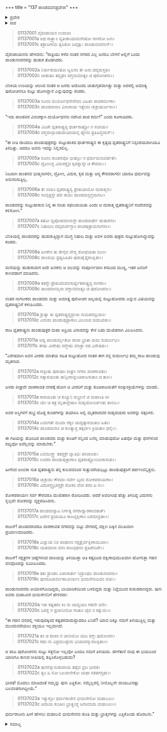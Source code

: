 +++
title = "137 ಪಾಂಡವವನಪ್ರವೇಶಃ"
+++

<details><summary>ಪ್ರವೇಶ</summary>


।।   ಓಂ ಓಂ ನಮೋ ನಾರಾಯಣಾಯ।।   ಶ್ರೀ ವೇದವ್ಯಾಸಾಯ ನಮಃ ।।

ಶ್ರೀ ಕೃಷ್ಣದ್ವೈಪಾಯನ ವೇದವ್ಯಾಸ ವಿರಚಿತ  

**ಶ್ರೀ ಮಹಾಭಾರತ**

**ಆದಿ ಪರ್ವ**

**ಜತುಗೃಹದಾಹ ಪರ್ವ**

**ಅಧ್ಯಾಯ 137**

</details>


<details><summary>ಸಾರ</summary>

ಮರುದಿನ ಪೌರಜನರು ಪಾಂಡವರನ್ನು ಹುಡುಕಲು, ಸುಟ್ಟುಹೋಗಿದ್ದ ನೈಷಾದಿ ಮತ್ತು ಅವಳ ಮಕ್ಕಳೇ ಕುಂತಿ ಪಾಂಡವರೆಂದು ತಿಳಿದು ಶೋಕಿಸಿದುದು; ಖನಿಕನು ಬಂದು ಬಿಲವನ್ನು ಮುಚ್ಚಿ ಕುರುಹುಗಳಿಲ್ಲದಂತೆ ಮಾಡಿದುದು (1-9). ಪಾಂಡುಪುತ್ರರ ವಿನಾಶವನ್ನು ಕೇಳಿ ಧೃತರಾಷ್ಟ್ರನು ಶೋಕಿಸಿ, ಅವರಿಗೆ ತರ್ಪಣಗಳನ್ನಿತ್ತುದುದು (10-16). ಭೀಮನು ತಾಯಿ ಮತ್ತು ಸಹೋದರರನ್ನು ಎತ್ತಿಕೊಂಡು ಪಲಾಯನಗೈದುದು (17-23).

</details>


> 01137001 ವೈಶಂಪಾಯನ ಉವಾಚ।  
01137001a ಅಥ ರಾತ್ರ್ಯಾಂ ವ್ಯತೀತಾಯಾಮಶೇಷೋ ನಾಗರೋ ಜನಃ।  
01137001c ತತ್ರಾಜಗಾಮ ತ್ವರಿತೋ ದಿದೃಕ್ಷುಃ ಪಾಂಡುನಂದನಾನ್।।

ವೈಶಂಪಾಯನನು ಹೇಳಿದನು: “ರಾತ್ರಿಯು ಕಳೆದ ನಂತರ ನಗರದ ಎಲ್ಲ ಜನರೂ ಬೇಗನೆ ಅಲ್ಲಿಗೆ ಬಂದು ಪಾಂಡುನಂದನರನ್ನು ಹುಡುಕ ತೊಡಗಿದರು.

> 01137002a ನಿರ್ವಾಪಯಂತೋ ಜ್ವಲನಂ ತೇ ಜನಾ ದದೃಶುಸ್ತತಃ।  
01137002c ಜಾತುಷಂ ತದ್ಗೃಹಂ ದಗ್ಧಮಮಾತ್ಯಂ ಚ ಪುರೋಚನಂ।।

ಬೆಂಕಿಯ ಉರಿಯನ್ನು ಆರಿಸಿದ ನಂತರ ಆ ಜನರು ಅದೊಂದು ಜಾತುಗೃಹವಾಗಿತ್ತು ಮತ್ತು ಅದರಲ್ಲಿ ಅಮಾತ್ಯ ಪುರೋಚನನೂ ಸುಟ್ಟು ಹೋಗಿದ್ದಾನೆ ಎನ್ನುವುದನ್ನು ಕಂಡರು.

> 01137003a ನೂನಂ ದುರ್ಯೋಧನೇನೇದಂ ವಿಹಿತಂ ಪಾಪಕರ್ಮಣಾ।   
01137003c ಪಾಂಡವಾನಾಂ ವಿನಾಶಾಯ ಇತ್ಯೇವಂ ಚುಕ್ರುಷುರ್ಜನಾಃ।।

“ಇದು ಪಾಂಡವರ ವಿನಾಶಕ್ಕಾಗಿ ದುರ್ಯೊಧನನು ನಡೆಸಿದ ಪಾಪ ಕರ್ಮ!” ಎಂದು ಕೂಗಾಡಿದರು.

> 01137004a ವಿದಿತೇ ಧೃತರಾಷ್ಟ್ರಸ್ಯ ಧಾರ್ತರಾಷ್ಟ್ರೋ ನ ಸಂಶಯಃ।  
01137004c ದಗ್ಧವಾನ್ಪಾಂಡುದಾಯಾದಾನ್ನ ಹ್ಯೇನಂ ಪ್ರತಿಷಿದ್ಧವಾನ್।।

“ಈ ರೀತಿ ದಾಯಾದಿ ಪಾಂಡುಪುತ್ರರನ್ನು ಸುಟ್ಟುಹಾಕಿದ ಧಾರ್ತರಾಷ್ಟ್ರನ ಈ ಕೃತ್ಯವು ಧೃತರಾಷ್ಟ್ರನಿಗೆ ನಿಸ್ಸಂಶಯವಾಗಿಯೂ ತಿಳಿದಿತ್ತು. ಆದರೂ ಅವನು ಇದನ್ನು ನಿಲ್ಲಿಸಲಿಲ್ಲ.

> 01137005a ನೂನಂ ಶಾಂತನವೋ ಭೀಷ್ಮೋ ನ ಧರ್ಮಮನುವರ್ತತೇ।  
01137005c ದ್ರೋಣಶ್ಚ ವಿದುರಶ್ಚೈವ ಕೃಪಶ್ಚಾನ್ಯೇ ಚ ಕೌರವಾಃ।।

ನಿಜವಾಗಿ ಶಾಂತನವ ಭೀಷ್ಮನಾಗಲೀ, ದ್ರೋಣ, ವಿದುರ, ಕೃಪ ಮತ್ತು ಅನ್ಯ ಕೌರವರಾಗಲೀ ಯಾರೂ ಧರ್ಮವನ್ನು ಅನುಸರಿಸುತ್ತಿಲ್ಲ.

> 01137006a ತೇ ವಯಂ ಧೃತರಾಷ್ಟ್ರಸ್ಯ ಪ್ರೇಷಯಾಮೋ ದುರಾತ್ಮನಃ।  
01137006c ಸಂವೃತ್ತಸ್ತೇ ಪರಃ ಕಾಮಃ ಪಾಂಡವಾನ್ದಗ್ಧವಾನಸಿ।।

ಪಾಂಡವರನ್ನು ಸುಟ್ಟುಹಾಕುವ ನಿನ್ನ ಈ ಸಂಚು ಸಫಲವಾಯಿತು ಎಂದು ಆ ದುರಾತ್ಮ ಧೃತರಾಷ್ಟ್ರನಿಗೆ ಸಂದೇಶವನ್ನು ಕಳಿಸೋಣ.”

> 01137007a ತತೋ ವ್ಯಪೋಹಮಾನಾಸ್ತೇ ಪಾಂಡವಾರ್ಥೇ ಹುತಾಶನಂ।  
01137007c ನಿಷಾದೀಂ ದದೃಶುರ್ದಗ್ಧಾಂ ಪಂಚಪುತ್ರಾಮನಾಗಸಂ।।

ಬೆಂಕಿಯಲ್ಲಿ ಪಾಂಡವರನ್ನು ಹುಡುಕುತ್ತಿದ್ದಾಗ ಮುಗ್ಧ ನಿಷಾದಿ ಮತ್ತು ಅವಳ ಐವರು ಪುತ್ರರು ಸುಟ್ಟುಹೋಗಿದ್ದುದನ್ನು ಕಂಡರು.

> 01137008a ಖನಕೇನ ತು ತೇನೈವ ವೇಶ್ಮ ಶೋಧಯತಾ ಬಿಲಂ।  
01137008c ಪಾಂಸುಭಿಃ ಪ್ರತ್ಯಪಿಹಿತಂ ಪುರುಷೈಸ್ತೈರಲಕ್ಷಿತಂ।।

ಮನೆಯನ್ನು ಹುಡುಕುವಾಗ ಅದೇ ಖನಕನು ಆ ಬಿಲವನ್ನು ಸಂಪೂರ್ಣವಾಗಿ ಕಸದಿಂದ ಮುಚ್ಚಿ, ಇತರ ಜನರಿಗೆ ಕಾಣದಹಾಗೆ ಮಾಡಿದನು.

> 01137009a ತತಸ್ತೇ ಪ್ರೇಷಯಾಮಾಸುರ್ಧೃತರಾಷ್ಟ್ರಸ್ಯ ನಾಗರಾಃ।  
01137009c ಪಾಂಡವಾನಗ್ನಿನಾ ದಗ್ಧಾನಮಾತ್ಯಂ ಚ ಪುರೋಚನಂ।।

ನಂತರ ನಾಗರೀಕರು ಪಾಂಡವರು ಮತ್ತು ಅಮಾತ್ಯ ಪುರೋಚನ ಅಗ್ನಿಯಲ್ಲಿ ಸುಟ್ಟುಹೋದರು ಎನ್ನುವ ವಿಷಯವನ್ನು ಧೃತರಾಷ್ಟ್ರನಿಗೆ ಕಳುಹಿಸಿದರು.

> 01137010a ಶ್ರುತ್ವಾ ತು ಧೃತರಾಷ್ಟ್ರಸ್ತದ್ರಾಜಾ ಸುಮಹದಪ್ರಿಯಂ।  
01137010c ವಿನಾಶಂ ಪಾಂಡುಪುತ್ರಾಣಾಂ ವಿಲಲಾಪ ಸುದುಃಖಿತಃ।।

ರಾಜ ಧೃತರಾಷ್ಟ್ರನು ಪಾಂಡುಪುತ್ರರ ಮಹಾ ಅಪ್ರಿಯ ವಿನಾಶವನ್ನು ಕೇಳಿ ಬಹು ದುಃಖಿತನಾಗಿ ವಿಲಪಿಸಿದನು.

> 01137011a ಅದ್ಯ ಪಾಂಡುರ್ಮೃತೋ ರಾಜಾ ಭ್ರಾತಾ ಮಮ ಸುದುರ್ಲಭಃ।  
01137011c ತೇಷು ವೀರೇಷು ದಗ್ಧೇಷು ಮಾತ್ರಾ ಸಹ ವಿಶೇಷತಃ।।

“ವಿಶೇಷವಾಗಿ ಅವನ ವೀರರು ಮಾತೆಯ ಸಹಿತ ಸುಟ್ಟುಹೋದ ನಂತರ ಈಗ ನನ್ನ ಸುದುರ್ಲಭ ತಮ್ಮ ರಾಜ ಪಾಂಡುವು ಮೃತನಾದ.

> 01137012a ಗಚ್ಛಂತು ಪುರುಷಾಃ ಶೀಘ್ರಂ ನಗರಂ ವಾರಣಾವತಂ।  
01137012c ಸತ್ಕಾರಯಂತು ತಾನ್ವೀರಾನ್ಕುಂತಿರಾಜಸುತಾಂ ಚ ತಾಂ।।

ಜನರು ಶೀಘ್ರವೇ ವಾರಣಾವತ ನಗರಕ್ಕೆ ಹೋಗಿ ಆ ವೀರರಿಗೆ ಮತ್ತು ಕುಂತಿರಾಜಸುತೆಗೆ ಸಂಸ್ಕಾರಕ್ರಿಯೆಗಳನ್ನು ಮಾಡಲಿ.

> 01137013a ಕಾರಯಂತು ಚ ಕುಲ್ಯಾನಿ ಶುಭ್ರಾಣಿ ಚ ಮಹಾಂತಿ ಚ।  
01137013c ಯೇ ಚ ತತ್ರ ಮೃತಾಸ್ತೇಷಾಂ ಸುಹೃದೋಽರ್ಚಂತು ತಾನಪಿ।।

ಅವರ ಅಸ್ತಿಗಳಿಗೆ ಶುಭ್ರ ದೊಡ್ಡ ಕುಂಡಗಳನ್ನು ತಯಾರಿಸಿ ಅಲ್ಲಿ ಮೃತರಾದವರ ಸುಹೃದಯರು ಅವರನ್ನು ಸತ್ಕರಿಸಲಿ.

> 01137014a ಏವಂಗತೇ ಮಯಾ ಶಕ್ಯಂ ಯದ್ಯತ್ಕಾರಯಿತುಂ ಹಿತಂ।  
01137014c ಪಾಂಡವಾನಾಂ ಚ ಕುಂತ್ಯಾಶ್ಚ ತತ್ಸರ್ವಂ ಕ್ರಿಯತಾಂ ಧನೈಃ।।

ಈ ಗತಿಯನ್ನು ಹೊಂದಿದ ಪಾಂಡವರು ಮತ್ತು ಕುಂತಿಗೆ ನನ್ನಿಂದ ಏನೆಲ್ಲ ಮಾಡುವುದೋ ಹಿತವೋ ಮತ್ತು ಧನಗಳಿಂದ ಶಖ್ಯವೋ ಅವೆಲ್ಲವನ್ನು ಮಾಡಬೇಕು.”

> 01137015a ಏವಮುಕ್ತ್ವಾ ತತಶ್ಚಕ್ರೇ ಜ್ಞಾತಿಭಿಃ ಪರಿವಾರಿತಃ।  
01137015c ಉದಕಂ ಪಾಂಡುಪುತ್ರಾಣಾಂ ಧೃತರಾಷ್ಟ್ರೋಽಂಬಿಕಾಸುತಃ।।

ಹೀಗೆಂದ ಅಂಬಿಕಾ ಸುತ ಧೃತರಾಷ್ಟ್ರನು ತನ್ನ ಕುಲದವರಿಂದ ಸುತ್ತುವರೆಯಲ್ಪಟ್ಟು ಪಾಂಡುಪುತ್ರರಿಗೆ ತರ್ಪಣವನ್ನಿತ್ತನು.

> 01137016a ಚುಕ್ರುಶುಃ ಕೌರವಾಃ ಸರ್ವೇ ಭೃಶಂ ಶೋಕಪರಾಯಣಾಃ।  
01137016c ವಿದುರಸ್ತ್ವಲ್ಪಶಶ್ಚಕ್ರೇ ಶೋಕಂ ವೇದ ಪರಂ ಹಿ ಸಃ।।

ಶೋಕಪರಾಯಣ ಸರ್ವ ಕೌರವರೂ ದುಃಖಿತರಾಗಿ ರೋದಿಸಿದರು. ಆದರೆ ಅವರಿಗಿಂಥ ಹೆಚ್ಚು ತಿಳಿದಿದ್ದ ವಿದುರನು ಸ್ವಲ್ಪವೇ ಶೋಕವನ್ನು ವ್ಯಕ್ತಪಡಿಸಿದನು.

> 01137017a ಪಾಂಡವಾಶ್ಚಾಪಿ ನಿರ್ಗತ್ಯ ನಗರಾದ್ವಾರಣಾವತಾತ್।  
01137017c ಜವೇನ ಪ್ರಯಯೂ ರಾಜನ್ದಕ್ಷಿಣಾಂ ದಿಶಮಾಶ್ರಿತಾಃ।।

ರಾಜನ್! ಪಾಂಡವರಾದರೂ ವಾರಣಾವತ ನಗರವನ್ನು ಬಿಟ್ಟು ವೇಗದಲ್ಲಿ ದಕ್ಷಿಣ ದಿಕ್ಕಿನ ಮುಖವಾಗಿ ಪ್ರಯಾಣಮಾಡಿದರು.

> 01137018a ವಿಜ್ಞಾಯ ನಿಶಿ ಪಂಥಾನಂ ನಕ್ಷತ್ರೈರ್ದಕ್ಷಿಣಾಮುಖಾಃ।   
01137018c ಯತಮಾನಾ ವನಂ ರಾಜನ್ಗಹನಂ ಪ್ರತಿಪೇದಿರೇ।।

ರಾಜನ್! ನಕ್ಷತ್ರಗಳ ಚಿಹ್ನೆಗಳಿಂದ ದಾರಿಯನ್ನು ತಿಳಿಯುತ್ತಾ ಅತಿ ಕಷ್ಟದಿಂದ ದಕ್ಷಿಣಾಭಿಮುಖವಾಗಿ ಹೋಗುತ್ತಾ ಗಹನ ವನವೊಂದನ್ನು ಸಮೀಪಿಸಿದರು.

> 01137019a ತತಃ ಶ್ರಾಂತಾಃ ಪಿಪಾಸಾರ್ತಾ ನಿದ್ರಾಂಧಾಃ ಪಾಂಡುನಂದನಾಃ।  
01137019c ಪುನರೂಚುರ್ಮಹಾವೀರ್ಯಂ ಭೀಮಸೇನಮಿದಂ ವಚಃ।।

ಪಾಂಡುನಂದನರು ಆಯಾಸಗೊಂಡಿದ್ದರು, ಬಾಯಾರಿಕೆಯಿಂದ ಬಳಲಿದ್ದರು ಮತ್ತು ನಿದ್ದೆಯಿಂದ ಕುರುಡರಾಗಿದ್ದರು. ಪುನಃ ಅವರು ಮಹಾವೀರ ಭೀಮಸೇನನಿಗೆ ಹೇಳಿದರು:

> 01137020a ಇತಃ ಕಷ್ಟತರಂ ಕಿಂ ನು ಯದ್ವಯಂ ಗಹನೇ ವನೇ।  
01137020c ದಿಶಶ್ಚ ನ ಪ್ರಜಾನೀಮೋ ಗಂತುಂ ಚೈವ ನ ಶಕ್ನುಮಃ।।

“ಈ ಗಹನ ವನದಲ್ಲಿ ಇರುವುದಕ್ಕಿಂದ ಕಷ್ಟತರವಾದುದ್ದಾದರೂ ಏನಿದೆ? ಯಾವ ದಿಕ್ಕೂ ನಮಗೆ ತಿಳಿಯುತ್ತಿಲ್ಲ ಮತ್ತು ಮುಂದುವರೆಯಲು ಶಕ್ತಿಯೂ ಇಲ್ಲವಾಗಿದೆ.

> 01137021a ತಂ ಚ ಪಾಪಂ ನ ಜಾನೀಮೋ ಯದಿ ದಗ್ಧಃ ಪುರೋಚನಃ।   
01137021c ಕಥಂ ನು ವಿಪ್ರಮುಚ್ಯೇಮ ಭಯಾದಸ್ಮಾದಲಕ್ಷಿತಾಃ।।

ಆ ಪಾಪಿ ಪುರೋಚನನು ಸುಟ್ಟು ಸತ್ತನೋ ಇಲ್ಲವೋ ಎಂದೂ ನಮಗೆ ತಿಳಿಯದು. ಹೇಗೆತಾನೆ ನಾವು ಈ ಭಯದಿಂದ ಯಾರಿಗೂ ಕಾಣದ ರೀತಿಯಲ್ಲಿ ತಪ್ಪಿಸಿಕೊಳ್ಳಬಹುದು?

> 01137022a ಪುನರಸ್ಮಾನುಪಾದಾಯ ತಥೈವ ವ್ರಜ ಭಾರತ।  
01137022c ತ್ವಂ ಹಿ ನೋ ಬಲವಾನೇಕೋ ಯಥಾ ಸತತಗಸ್ತಥಾ।।

ಭಾರತ! ಮೊದಲು ಮಾಡಿದಂತೆ ನಮ್ಮನ್ನು ಪುನಃ ಎತ್ತಿಕೋ. ನಮ್ಮೆಲ್ಲರಲ್ಲಿ ನೀನೊಬ್ಬನೇ ವಾಯುವಿನಷ್ಟು ಬಲವಂತನಾಗಿದ್ದೀಯೆ.”

> 01137023a ಇತ್ಯುಕ್ತೋ ಧರ್ಮರಾಜೇನ ಭೀಮಸೇನೋ ಮಹಾಬಲಃ।  
01137023c ಆದಾಯ ಕುಂತೀಂ ಭ್ರಾತೄಂಶ್ಚ ಜಗಾಮಾಶು ಮಹಾಬಲಃ।।

ಧರ್ಮರಾಜನು ಹೀಗೆ ಹೇಳಲು ಮಹಾಬಲಿ ಭೀಮಸೇನನು ಕುಂತಿ ಮತ್ತು ಭ್ರಾತೃಗಳನ್ನು ಎತ್ತಿಕೊಂಡು ಹೊರಟನು.”



<details><summary>ಸಮಾಪ್ತಿ</summary>

ಇತಿ ಶ್ರೀ ಮಹಾಭಾರತೇ ಆದಿಪರ್ವಣಿ ಜತುಗೃಹದಾಹಪರ್ವಣಿ ಪಾಂಡವವನಪ್ರವೇಶೇ ಸಪ್ತತ್ರಿಂಶದಧಿಕಶತತಮೋಽಧ್ಯಾಯಃ।।  
ಇದು ಶ್ರೀ ಮಹಾಭಾರತದಲ್ಲಿ ಆದಿಪರ್ವದಲ್ಲಿ ಜತುಗೃಹದಾಹ ಪರ್ವದಲ್ಲಿ ಪಾಂಡವವನಪ್ರವೇಶ ಎನ್ನುವ ನೂರಾಮೂವತ್ತೇಳನೆಯ ಅಧ್ಯಾಯವು.


</details>

